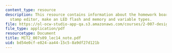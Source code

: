 ```yaml
---
content_type: resource
description: This resource contains information about the homework board, the basic
  stamp editor, make an LED flash and memory and variable types.
file: https://ol-ocw-studio-app-qa.s3.amazonaws.com/courses/2-007-design-and-manufacturing-i-spring-2009/bd54e0cfe824aa4415c58a9df27d121b_MIT2_007s09_lec14_note.pdf
file_type: application/pdf
resourcetype: Document
title: MIT2_007s09_lec14_note.pdf
uid: bd54e0cf-e824-aa44-15c5-8a9df27d121b
---
```

